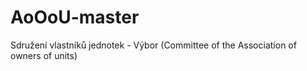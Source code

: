 # AoOoU-master
Sdružení vlastníků jednotek - Výbor (Committee of the Association of owners of units)
